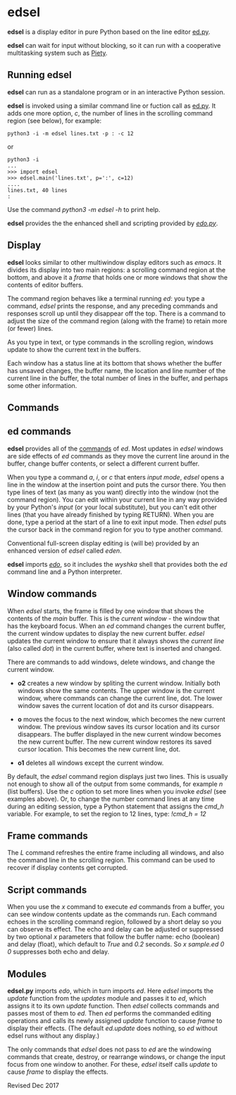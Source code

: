 
edsel
===

**edsel** is a display editor in pure Python based on the line editor
  [ed.py](ed.md).

**edsel** can wait for input without blocking, so it can run with a
cooperative multitasking system such as [Piety](../piety/README.md).

## Running edsel ##

**edsel** can run as a standalone program or in an interactive Python session.

**edsel** is invoked using a similar command line or fuction call as
[ed.py](ed.md).  It adds one more option, *c*, the number of lines in
the scrolling command region (see below), for example:

    python3 -i -m edsel lines.txt -p : -c 12

or 

    python3 -i
    ...
    >>> import edsel
    >>> edsel.main('lines.txt', p=':', c=12)
    ....
    lines.txt, 40 lines
    : 

Use the command *python3 -m edsel -h* to print help.

**edsel** provides the the enhanced shell and scripting
provided by *[edo.py](../editors/edo.md)*.

## Display ##

**edsel** looks similar to other multiwindow display editors such as
*emacs*.  It divides its display into two main regions: a scrolling
command region at the bottom, and above it a *frame* that holds one
or more windows that show the contents of editor buffers.  

The command region behaves like a terminal running *ed*: you type a
command, *edsel* prints the response, and any preceding commands and
responses scroll up until they disappear off the top.  There is a
command to adjust the size of the command region (along with the
frame) to retain more (or fewer) lines.

As you type in text, or type commands in the scrolling region, windows
update to show the current text in the buffers.  

Each window has a status line at its bottom that shows whether the
buffer has unsaved changes, the buffer name, the location and line
number of the current line in the buffer, the total number of
lines in the buffer, and perhaps some other information.

## Commands ##

## ed commands ##

**edsel** provides all of the [commands](ed.txt) of *ed*.  Most
updates in *edsel* windows are side effects of *ed* commands as they
move the current line around in the buffer, change buffer contents, or
select a different current buffer.

When you type a command *a*, *i*, or *c* that enters *input mode*,
*edsel* opens a line in the window at the insertion point and puts the
cursor there.  You then type lines of text (as many as you want)
directly into the window (not the command region).  You can edit
within your current line in any way provided by your Python's
*input* (or your local substitute), but you can't edit other lines
(that you have already finished by typing RETURN).  When you are done,
type a period at the start of a line to exit input mode.  Then *edsel*
puts the cursor back in the command region for you to type another
command.

Conventional full-screen display editing is (will be) provided by an
enhanced version of *edsel* called *eden*.

**edsel** imports *[edo](edo.md)*, so it includes the *wyshka* shell
that provides both the *ed* command line and a Python interpreter.


## Window commands ##

When *edsel* starts, the frame is filled by one window that shows the
contents of the *main* buffer.  This is the *current window* - the
window that has the keyboard focus.  When an *ed* command changes the
current buffer, the current window updates to display the new current
buffer.  *edsel* updates the current window to ensure that it always
shows the *current line* (also called *dot*) in the current buffer,
where text is inserted and changed.

There are commands to add windows, delete windows, and change the
current window.

- **o2** creates a new window by spliting the current window.  Initially
   both windows show the same contents.  The upper window is the current
   window, where commands can change the current line, dot.  The lower 
   window saves the current location of dot and its cursor disappears.

- **o** moves the focus to the next window, which becomes the new
    current window.  The previous window saves its cursor location and
    its cursor disappears.  The buffer displayed in the new current
    window becomes the new current buffer.  The new current window
    restores its saved cursor location.  This becomes the new current
    line, dot.

- **o1** deletes all windows except the current window. 

By default, the *edsel* command region displays just two lines.  This
is usually not enough to show all of the output from some commands,
for example *n* (list buffers).  Use the *c* option to set more lines
when you invoke *edsel* (see examples above).  Or, to change the
number command lines at any time during an editing session, type a
Python statement that assigns the *cmd_h* variable.  For example, to
set the region to 12 lines, type: *!cmd_h = 12*

## Frame commands ##

The *L* command refreshes the entire frame including all windows, and
also the command line in the scrolling region.  This command can be
used to recover if display contents get corrupted.

## Script commands ##

When you use the *x* command to execute *ed* commands from a buffer,
you can see window contents update as the commands run.  Each command
echoes in the scrolling command region, followed by a short delay so
you can observe its effect.  The echo and delay can be adjusted or
suppressed by two optional *x* parameters that follow the buffer name:
echo (boolean) and delay (float), which default to *True* and *0.2*
seconds.  So *x sample.ed 0 0* suppresses both echo and delay.

## Modules ##

**edsel.py** imports *edo*, which in turn imports *ed*.  Here
*edsel* imports the *update* function from the *updates* module and
passes it to *ed*, which assigns it to its own *update* function.
Then *edsel* collects commands and passes most of them to *ed*.  Then
*ed* performs the commanded editing operations and calls its newly
assigned *update* function to cause *frame* to display their effects.
(The default *ed.update* does nothing, so *ed* without edsel runs
without any display.)

The only commands that *edsel* does not pass to *ed* are the windowing
commands that create, destroy, or rearrange windows, or change
the input focus from one window to another.   For these, *edsel* itself calls
*update* to cause *frame* to display the effects.

Revised Dec 2017

